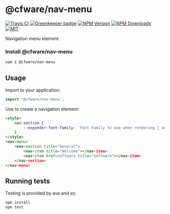 # @cfware/nav-menu

[![Travis CI][travis-image]][travis-url]
[![Greenkeeper badge][gk-image]](https://greenkeeper.io/)
[![NPM Version][npm-image]][npm-url]
[![NPM Downloads][downloads-image]][downloads-url]
[![MIT][license-image]](LICENSE)

Navigation menu element


### Install @cfware/nav-menu

```sh
npm i @cfware/nav-menu
```


## Usage

Import to your application:
```js
import '@cfware/nav-menu';
```

Use to create a navigation element:
```html
<style>
	nav-section {
		--expander-font-family: 'Font Family to use when rendering  and ';
	}
</style>
<nav-menu>
	<nav-section title="General">
		<nav-item title="Welcome"></nav-item>
		<nav-item href=software title="Software"></nav-item>
	</nav-section>
</nav-menu>
```


## Running tests

Testing is provided by ava and xo.

```sh
npm install
npm test
```

[npm-image]: https://img.shields.io/npm/v/@cfware/nav-menu.svg
[npm-url]: https://npmjs.org/package/@cfware/nav-menu
[travis-image]: https://travis-ci.org/cfware/nav-menu.svg?branch=master
[travis-url]: https://travis-ci.org/cfware/nav-menu
[gk-image]: https://badges.greenkeeper.io/cfware/nav-menu.svg
[downloads-image]: https://img.shields.io/npm/dm/@cfware/nav-menu.svg
[downloads-url]: https://npmjs.org/package/@cfware/nav-menu
[license-image]: https://img.shields.io/npm/l/@cfware/nav-menu.svg
